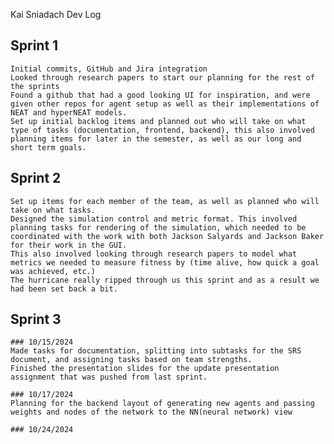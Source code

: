 Kai Sniadach Dev Log

## Sprint 1

    Initial commits, GitHub and Jira integration
    Looked through research papers to start our planning for the rest of the sprints
    Found a github that had a good looking UI for inspiration, and were given other repos for agent setup as well as their implementations of NEAT and hyperNEAT models.
    Set up initial backlog items and planned out who will take on what type of tasks (documentation, frontend, backend), this also involved planning items for later in the semester, as well as our long and short term goals.

## Sprint 2

    Set up items for each member of the team, as well as planned who will take on what tasks.
    Designed the simulation control and metric format. This involved planning tasks for rendering of the simulation, which needed to be coordinated with the work with both Jackson Salyards and Jackson Baker for their work in the GUI.
    This also involved looking through research papers to model what metrics we needed to measure fitness by (time alive, how quick a goal was achieved, etc.)
    The hurricane really ripped through us this sprint and as a result we had been set back a bit.

## Sprint 3

    ### 10/15/2024
    Made tasks for documentation, splitting into subtasks for the SRS document, and assigning tasks based on team strengths.
    Finished the presentation slides for the update presentation assignment that was pushed from last sprint.
    
    ### 10/17/2024
    Planning for the backend layout of generating new agents and passing weights and nodes of the network to the NN(neural network) view

    ### 10/24/2024
    

